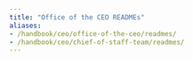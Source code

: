 ```yaml
---
title: "Office of the CEO READMEs"
aliases:
- /handbook/ceo/office-of-the-ceo/readmes/
- /handbook/ceo/chief-of-staff-team/readmes/
---
```

